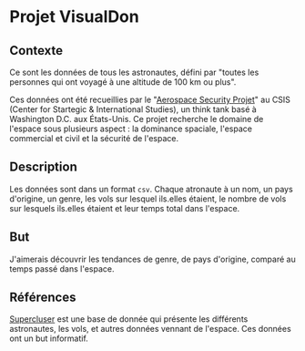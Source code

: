 # Projet VisualDon

## Contexte

Ce sont les données de tous les astronautes, défini par "toutes les personnes qui ont voyagé à une altitude de 100 km ou plus".

Ces données ont été recueillies par le "[Aerospace Security Projet](https://aerospace.csis.org/data/international-astronaut-database/)" au CSIS (Center for Startegic & International Studies), un think tank basé à Washington D.C. aux États-Unis. Ce projet recherche le domaine de l'espace sous plusieurs aspect : la dominance spaciale, l'espace commercial et civil et la sécurité de l'espace.

[^https://aerospace.csis.org/about/]: Site du "Aerospace Security Project"

## Description

Les données sont dans un format `csv`. Chaque atronaute à un nom, un pays d'origine, un genre, les vols sur lesquel ils.elles étaient, le nombre de vols sur lesquels ils.elles étaient et leur temps total dans l'espace.

## But

J'aimerais découvrir les tendances de genre, de pays d'origine, comparé au temps passé dans l'espace.

## Références

[Supercluser](https://www.supercluster.com/astronauts) est une base de donnée qui présente les différents astronautes, les vols, et autres données vennant de l'espace. Ces données ont un but informatif.